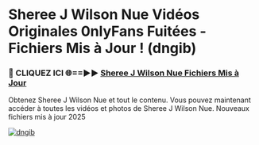 # Sheree J Wilson Nue Vidéos Originales 0nlyFans Fuitées - Fichiers Mis à Jour ! (dngib)

<h3>🔴 CLIQUEZ ICI 🌐==►► <a href="https://tinyurl.com/2pmr4ezf" rel="nofollow">Sheree J Wilson Nue Fichiers Mis à Jour</a></h3>

Obtenez Sheree J Wilson Nue et tout le contenu. Vous pouvez maintenant accéder à toutes les vidéos et photos de Sheree J Wilson Nue. Nouveaux fichiers mis à jour 2025

[![dngib](https://i.imgur.com/6SNvagu.gif)](https://tinyurl.com/2pmr4ezf)
